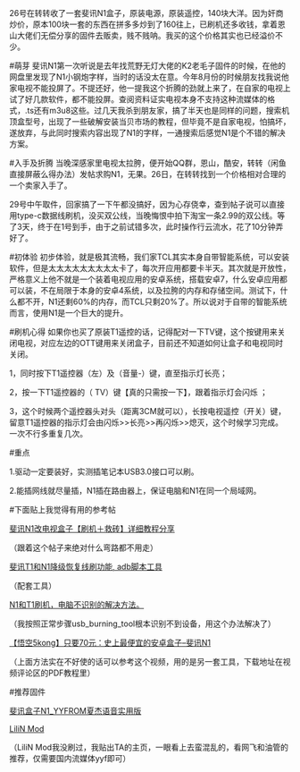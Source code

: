 26号在转转收了一套斐讯N1盒子，原装电源，原装遥控，140块大洋。因为奸商炒价，原本100块一套的东西在拼多多炒到了160往上，已刷机还多收钱，拿着恩山大佬们无偿分享的固件去贩卖，贱不贱呐。我买的这个价格其实也已经溢价不少。

#萌芽
斐讯N1第一次听说是去年找荒野无灯大佬的K2老毛子固件的时候，在他的网盘里发现了N1小钢炮字样，当时的话没太在意。今年8月份的时候朋友找我说他家电视不能投屏了。不提还好，他一提我这个折腾的劲就上来了，在自家的电视上试了好几款软件，都不能投屏。查阅资料证实电视本身不支持这种流媒体的格式，.ts还有m3u8这些。过几天我杀到朋友家，搞了半天也是同样的问题，搜索机顶盒型号，出现了一些破解安装当贝市场的教程，但毕竟不是自家电视，怕搞坏，遂放弃，与此同时搜索内容出现了N1的字样，一通搜索后感觉N1是个不错的解决方案。

#入手及折腾
当晚深感家里电视太拉胯，便开始QQ群，恩山，酷安，转转（闲鱼直接屏蔽么得办法）发帖求购N1，无果。26日，在转转找到一个价格相对合理的一个卖家入手了。

29号中午取件，回家搞了一下午都没搞好，因为心存侥幸，查到帖子说可以直接用type-c数据线刷机，没买双公线，当晚悔恨中拍下淘宝一条2.99的双公线。等了3天，终于在1号到手，由于之前试错多次，此时操作行云流水，花了10分钟弄好了。

#初体验
初步体验，就是极其流畅，我们家TCL其实本身自带智能系统，可以安装软件，但是太太太太太太太太太卡了，每次开应用都要卡半天。其次就是开放性，严格意义上他不就是一个装着电视应用的安卓系统，搭载安卓7，什么安卓应用都可以装，不在局限于本身的安卓4系统，以及拉胯的内存和存储空间。测试下，什么都不开，N1还剩60%的内存，而TCL只剩20%了。所以说对于自带的智能系统而言，使用N1是一个巨大的提升。

#刷机心得
如果你也买了原装T1遥控的话，记得配对一下TV键，这个按键用来关闭电视，对应左边的OTT键用来关闭盒子，目前还不知道如何让盒子和电视同时关闭。

1，同时按下T1遥控器（左）及（音量-）键，直至指示灯长亮；

2，按一下T1遥控器的（ TV）键【真的只需按一下】，跟着指示灯会闪烁 ；

3，这个时候两个遥控器头对头（距离3CM就可以），长按电视遥控（开关）键，留意T1遥控器的指示灯会由闪烁>>长亮>>再闪烁>>熄灭，这个时候学习完成。一次不行多重复几次。

#重点

1.驱动一定要装好，实测插笔记本USB3.0接口可以刷。

2.能插网线就尽量插，N1插在路由器上，保证电脑和N1在同一个局域网。

#下面贴上我觉得有用的参考帖

[斐讯N1改电视盒子【刷机＋救砖】详细教程分享](https://web.archive.org/web/20210124185326/https://www.znds.com/tv-1178861-1-1.html)

（跟着这个帖子来绝对什么弯路都不用走）

[斐讯T1和N1降级恢复线刷功能, adb脚本工具](https://web.archive.org/web/20210124185326/https://www.right.com.cn/forum/thread-340279-1-1.html)

（配套工具）

[N1和T1刷机，电脑不识别的解决方法。](https://web.archive.org/web/20210124185326/https://www.znds.com/tv-1069414-1-1.html)

（我按照正常步骤usb_burning_tool根本识别不到设备，用这个办法解决了）

[【悟空5kong】只要70元：史上最便宜的安卓盒子–斐讯N1](https://web.archive.org/web/20210124185326/https://www.bilibili.com/video/BV12W411A7UQ)

（上面方法实在不好使的话可以参考这个视频，用的是另一套工具，下载地址在视频评论区的PDF教程里）

#推荐固件

[斐讯盒子N1_YYFROM夏杰语音实用版](https://web.archive.org/web/20210124185326/http://www.yyfrom.com/cms/yyfrom/product/2020-1-5/166.html)

[LiliN Mod](https://web.archive.org/web/20210124185326/https://www.right.com.cn/forum/home.php?mod=space&uid=502661&do=thread&view=me&from=space)

（LiliN Mod我没刷过，我贴出TA的主页，一眼看上去蛮混乱的，看网飞和油管的推荐，仅需要国内流媒体yyf即可）
<!-- ##{"timestamp":1598905826}## -->